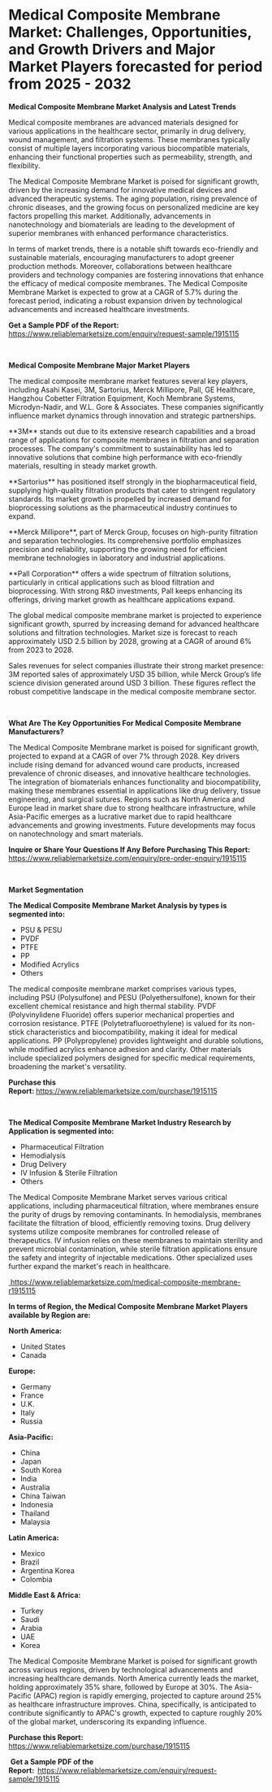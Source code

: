 <p><h1>Medical Composite Membrane Market: Challenges, Opportunities, and Growth Drivers and Major Market Players forecasted for period from 2025 - 2032</h1></p><p><strong>Medical Composite Membrane Market Analysis and Latest Trends</strong></p>
<p><p>Medical composite membranes are advanced materials designed for various applications in the healthcare sector, primarily in drug delivery, wound management, and filtration systems. These membranes typically consist of multiple layers incorporating various biocompatible materials, enhancing their functional properties such as permeability, strength, and flexibility.</p><p>The Medical Composite Membrane Market is poised for significant growth, driven by the increasing demand for innovative medical devices and advanced therapeutic systems. The aging population, rising prevalence of chronic diseases, and the growing focus on personalized medicine are key factors propelling this market. Additionally, advancements in nanotechnology and biomaterials are leading to the development of superior membranes with enhanced performance characteristics.</p><p>In terms of market trends, there is a notable shift towards eco-friendly and sustainable materials, encouraging manufacturers to adopt greener production methods. Moreover, collaborations between healthcare providers and technology companies are fostering innovations that enhance the efficacy of medical composite membranes. The Medical Composite Membrane Market is expected to grow at a CAGR of 5.7% during the forecast period, indicating a robust expansion driven by technological advancements and increased healthcare investments.</p></p>
<p><strong>Get a Sample PDF of the Report:&nbsp;</strong> <a href="https://www.reliablemarketsize.com/enquiry/request-sample/1915115?utm_campaign=3617&utm_medium=2&utm_source=Github&utm_content=ia&utm_term=15042025&utm_id=medical-composite-membrane">https://www.reliablemarketsize.com/enquiry/request-sample/1915115</a></p>
<p>&nbsp;</p>
<p><strong>Medical Composite Membrane Major Market Players</strong></p>
<p><p>The medical composite membrane market features several key players, including Asahi Kasei, 3M, Sartorius, Merck Millipore, Pall, GE Healthcare, Hangzhou Cobetter Filtration Equipment, Koch Membrane Systems, Microdyn-Nadir, and W.L. Gore & Associates. These companies significantly influence market dynamics through innovation and strategic partnerships.</p><p>**3M** stands out due to its extensive research capabilities and a broad range of applications for composite membranes in filtration and separation processes. The company's commitment to sustainability has led to innovative solutions that combine high performance with eco-friendly materials, resulting in steady market growth.</p><p>**Sartorius** has positioned itself strongly in the biopharmaceutical field, supplying high-quality filtration products that cater to stringent regulatory standards. Its market growth is propelled by increased demand for bioprocessing solutions as the pharmaceutical industry continues to expand.</p><p>**Merck Millipore**, part of Merck Group, focuses on high-purity filtration and separation technologies. Its comprehensive portfolio emphasizes precision and reliability, supporting the growing need for efficient membrane technologies in laboratory and industrial applications.</p><p>**Pall Corporation** offers a wide spectrum of filtration solutions, particularly in critical applications such as blood filtration and bioprocessing. With strong R&D investments, Pall keeps enhancing its offerings, driving market growth as healthcare applications expand.</p><p>The global medical composite membrane market is projected to experience significant growth, spurred by increasing demand for advanced healthcare solutions and filtration technologies. Market size is forecast to reach approximately USD 2.5 billion by 2028, growing at a CAGR of around 6% from 2023 to 2028.</p><p>Sales revenues for select companies illustrate their strong market presence: 3M reported sales of approximately USD 35 billion, while Merck Group’s life science division generated around USD 3 billion. These figures reflect the robust competitive landscape in the medical composite membrane sector.</p></p>
<p>&nbsp;</p>
<p><strong>What Are The Key Opportunities For Medical Composite Membrane Manufacturers?</strong></p>
<p><p>The Medical Composite Membrane market is poised for significant growth, projected to expand at a CAGR of over 7% through 2028. Key drivers include rising demand for advanced wound care products, increased prevalence of chronic diseases, and innovative healthcare technologies. The integration of biomaterials enhances functionality and biocompatibility, making these membranes essential in applications like drug delivery, tissue engineering, and surgical sutures. Regions such as North America and Europe lead in market share due to strong healthcare infrastructure, while Asia-Pacific emerges as a lucrative market due to rapid healthcare advancements and growing investments. Future developments may focus on nanotechnology and smart materials.</p></p>
<p><strong>Inquire or Share Your Questions If Any Before Purchasing This Report:</strong> <a href="https://www.reliablemarketsize.com/enquiry/pre-order-enquiry/1915115?utm_campaign=3617&utm_medium=2&utm_source=Github&utm_content=ia&utm_term=15042025&utm_id=medical-composite-membrane">https://www.reliablemarketsize.com/enquiry/pre-order-enquiry/1915115</a></p>
<p>&nbsp;</p>
<p><strong>Market Segmentation</strong></p>
<p><strong>The Medical Composite Membrane Market Analysis by types is segmented into:</strong></p>
<p><ul><li>PSU & PESU</li><li>PVDF</li><li>PTFE</li><li>PP</li><li>Modified Acrylics</li><li>Others</li></ul></p>
<p><p>The medical composite membrane market comprises various types, including PSU (Polysulfone) and PESU (Polyethersulfone), known for their excellent chemical resistance and high thermal stability. PVDF (Polyvinylidene Fluoride) offers superior mechanical properties and corrosion resistance. PTFE (Polytetrafluoroethylene) is valued for its non-stick characteristics and biocompatibility, making it ideal for medical applications. PP (Polypropylene) provides lightweight and durable solutions, while modified acrylics enhance adhesion and clarity. Other materials include specialized polymers designed for specific medical requirements, broadening the market's versatility.</p></p>
<p><strong>Purchase this Report:&nbsp;</strong><a href="https://www.reliablemarketsize.com/purchase/1915115?utm_campaign=3617&utm_medium=2&utm_source=Github&utm_content=ia&utm_term=15042025&utm_id=medical-composite-membrane">https://www.reliablemarketsize.com/purchase/1915115</a></p>
<p>&nbsp;</p>
<p><strong>The Medical Composite Membrane Market Industry Research by Application is segmented into:</strong></p>
<p><ul><li>Pharmaceutical Filtration</li><li>Hemodialysis</li><li>Drug Delivery</li><li>IV Infusion & Sterile Filtration</li><li>Others</li></ul></p>
<p><p>The Medical Composite Membrane Market serves various critical applications, including pharmaceutical filtration, where membranes ensure the purity of drugs by removing contaminants. In hemodialysis, membranes facilitate the filtration of blood, efficiently removing toxins. Drug delivery systems utilize composite membranes for controlled release of therapeutics. IV infusion relies on these membranes to maintain sterility and prevent microbial contamination, while sterile filtration applications ensure the safety and integrity of injectable medications. Other specialized uses further expand the market's reach in healthcare.</p></p>
<p><a href="https://www.reliablemarketsize.com/medical-composite-membrane-r1915115?utm_campaign=3617&utm_medium=2&utm_source=Github&utm_content=ia&utm_term=15042025&utm_id=medical-composite-membrane">&nbsp;https://www.reliablemarketsize.com/medical-composite-membrane-r1915115</a></p>
<p><strong>In terms of Region, the Medical Composite Membrane Market Players available by Region are:</strong></p>
<p>
    <p> <strong> North America: </strong>
        <ul>
            <li>United States</li>
            <li>Canada</li>
        </ul>
        </p> 
    <p> <strong> Europe: </strong>
        <ul>
            <li>Germany</li>
            <li>France</li>
            <li>U.K.</li>
            <li>Italy</li>
            <li>Russia</li>
        </ul>
        </p> 
    <p> <strong> Asia-Pacific: </strong>
        <ul>
            <li>China</li>
            <li>Japan</li>
            <li>South Korea</li>
            <li>India</li>
            <li>Australia</li>
            <li>China Taiwan</li>
            <li>Indonesia</li>
            <li>Thailand</li>
            <li>Malaysia</li>
        </ul>
        </p> 
    <p> <strong> Latin America: </strong>
        <ul>
            <li>Mexico</li>
            <li>Brazil</li>
            <li>Argentina Korea</li>
            <li>Colombia</li>
        </ul>
        </p> 
    <p> <strong> Middle East & Africa: </strong>
        <ul>
            <li>Turkey</li>
            <li>Saudi</li>
            <li>Arabia</li>
            <li>UAE</li>
            <li>Korea</li>
        </ul>
    </p>
    </p>
<p><p>The Medical Composite Membrane Market is poised for significant growth across various regions, driven by technological advancements and increasing healthcare demands. North America currently leads the market, holding approximately 35% share, followed by Europe at 30%. The Asia-Pacific (APAC) region is rapidly emerging, projected to capture around 25% as healthcare infrastructure improves. China, specifically, is anticipated to contribute significantly to APAC's growth, expected to capture roughly 20% of the global market, underscoring its expanding influence.</p></p>
<p><strong>Purchase this Report: </strong><a href="https://www.reliablemarketsize.com/purchase/1915115?utm_campaign=3617&utm_medium=2&utm_source=Github&utm_content=ia&utm_term=15042025&utm_id=medical-composite-membrane">https://www.reliablemarketsize.com/purchase/1915115</a></p>
<p>&nbsp;<strong>Get a Sample PDF of the Report:&nbsp;&nbsp;</strong><a href="https://www.reliablemarketsize.com/enquiry/request-sample/1915115?utm_campaign=3617&utm_medium=2&utm_source=Github&utm_content=ia&utm_term=15042025&utm_id=medical-composite-membrane">https://www.reliablemarketsize.com/enquiry/request-sample/1915115</a></p>
<p><strong></strong></p>
<p><p></p><p></p><p></p></p>